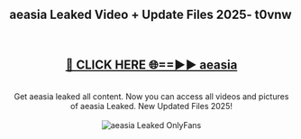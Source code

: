 <h2>aeasia Leaked Video + Update Files 2025- t0vnw</h2>
<br>
<div align="center">
<h2><a href="https://libra.edu.pl?aeasia" rel="nofollow">🔴 CLICK HERE 🌐==►► aeasia</a></h2>
<br>
Get aeasia leaked all content. Now you can access all videos and pictures of aeasia Leaked. New Updated Files 2025!
<br>
<br>
<a href="https://libra.edu.pl?aeasia" rel="nofollow" data-target="animated-image.originalLink"><img src="https://i.ibb.co.com/WyWwxjT/player-gif2.gif" alt="aeasia Leaked OnlyFans" style="max-width: 100%; display: inline-block;" data-target="animated-image.originalImage"></a>
</div>
<br>